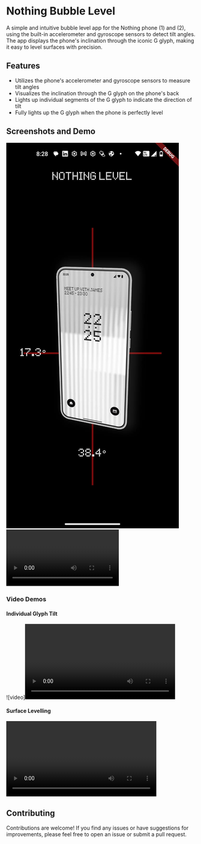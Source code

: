 # Nothing Bubble Level

A simple and intuitive bubble level app for the Nothing phone (1) and (2), using the built-in accelerometer and gyroscope sensors to detect tilt angles. The app displays the phone's inclination through the iconic G glyph, making it easy to level surfaces with precision.

## Features

- Utilizes the phone's accelerometer and gyroscope sensors to measure tilt angles
- Visualizes the inclination through the G glyph on the phone's back
- Lights up individual segments of the G glyph to indicate the direction of tilt
- Fully lights up the G glyph when the phone is perfectly level

## Screenshots and Demo

![App screenshot](https://github.com/gawdam/nothingGyro/blob/main/app_screenshot.jpeg)
![video](https://github.com/gawdam/nothingGyro/raw/main/individual_glyph_video.mp4)
### Video Demos

#### Individual Glyph Tilt

![video]<video controls width="400">
<source src="https://github.com/gawdam/nothingGyro/raw/main/individual_glyph_video.mp4" type="video/mp4">
</video>

#### Surface Levelling

<video controls width="400">
<source src="https://github.com/gawdam/nothingGyro/raw/main/surface_levelling.mp4" type="video/mp4">
</video>

## Contributing
Contributions are welcome! If you find any issues or have suggestions for improvements, please feel free to open an issue or submit a pull request.


